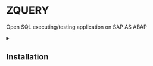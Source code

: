 # ZQUERY
Open SQL executing/testing application on SAP AS ABAP

<details><summary><h2>Installation</h2></summary>
<h3> Using saplink</h3>
Use NUGG_zquery.nugg
 <details><summary><h3>Manual</h3></summary>
 Upload files and screens to your system and add GUI status manually by following below provided instructions( SAP doesnt directly allow download/upload interface for GUI-statuses,you will abapgit or SAPLINK to download and upload them ).

 <details><summary><h3>GUI_STATUS</h3></summary>
<h3> Adding GUI-statuses</h3>
Right click on program name and choose create -> Gui Status
![image](https://user-images.githubusercontent.com/43263062/173181509-a89a329a-91c3-472f-b6c8-1e03d5a8970c.png)
<details><summary><h3>Adding STATUS (Example)</h3></summary>
Create status
![image](https://user-images.githubusercontent.com/43263062/173181999-c036f6f3-d361-475e-bb1a-0a7428fb585d.png)

You will be presented with the status screen,
![image](https://user-images.githubusercontent.com/43263062/173181668-92a03c06-f48c-4f33-a95c-ef6e37663992.png)

add item to application toolbar,
Add Fuction code to first Input: NEW
![image](https://user-images.githubusercontent.com/43263062/173182403-c89afe22-3e41-4439-987a-1f1caa64978f.png)
select OK.
![image](https://user-images.githubusercontent.com/43263062/173181728-ad9d9119-d52e-44e7-af1e-c5a6121ef233.png)
Double click and select F5 or any function key of your choice and select OK.
![image](https://user-images.githubusercontent.com/43263062/173181737-e0648bca-c709-4b47-a4f7-db430090e31e.png)

fill relavant Info and save.
![image](https://user-images.githubusercontent.com/43263062/173181811-7a980291-cd9e-4d5f-bc55-8c7fa3105c97.png)
</details>
 
Below table contains list of Statuses/Items to be added:
 <table>
  <thead>
   <tr><th>Status Name</th><th>Short Text</th><th>Status Type</tr>
  </thead>
  <tbody>
   <tr><th>PF_9000</th><th>Main Status</th><th>Normal Screen</tr>
   <tr><th>PF_9100</th><th>Query Wizard</th><th>Dialog Box</tr>   
   <tr><th>PF_9200</th><th>Setting</th><th>Dialog Box</tr>  
   <tr><th>STATUS9300</th><th>Save Option</th><th>Dialog Box</tr>    
  </tbody>
 </table>
<details><summary><h3>PF_9000</h3></summary>
Application toolbar items
   <table>
  <thead>
   <tr><th>Function Code</th><th>Type</th><th>Function Text</th><th>Icon Name</th><th>Icon Text</th><th>Info.Text</th><th>Field Name</th></tr>
  </thead>
  <tbody>
   <tr><th>NEW</th><th>Static Text</th><th>NEW</th><th>ICON_ADD_ROW</th><th></th><th>New Tab</th><th></th></tr>  
   <tr><th>DEL_TAB</th><th>Static Text</th><th>DEL TAB</th><th>ICON_REMOVE_ROW</th><th></th><th>Delete Tab</th><th></th></tr>
   <tr><th>separator Line</th></tr>
   <tr><th>QWIZ</th><th>Static Text</th><th>Query Wizard</th><th>ICON_WIZARD</th><th></th><th>Query Wizard</th><th></th></tr>
   <tr><th>separator Line</th></tr>
   <tr><th>CHECK</th><th>Static Text</th><th>Execute</th><th>ICON_CHECK</th><th>Check</th><th></th><th></th></tr>
   <tr><th>EXECUTE</th><th>Static Text</th><th>Execute</th><th>ICON_EXECUTE_OBJECT</th><th>Execute</th><th></th><th></th></tr>   
   <tr><th>EXEC2PC</th><th>Static Text</th><th>Execute to PC</th><th>ICON_WRITE_FILE</th><th>Execute to Local File</th><th></th><th></th></tr>
   <tr><th>EXEC2BG</th><th>Static Text</th><th>Execute as Job</th><th>ICON_SYM_SPOOL_SERVER</th><th>Execute as a Background Job</th><th></th><th></th></tr>
   <tr><th>separator Line</th></tr>   
   <tr><th>SETTING</th><th>Static Text</th><th>Settings</th><th>ICON_SETTINGS</th><th>Settings</th><th></th><th></th></tr>
   <tr><th>EXP</th><th>Static Text</th><th>COL/EXP</th><th>ICON_VIEW_EXPAND_HORIZONTAL</th><th></th><th></th><th></th></tr>  
   <tr><th>separator Line</th></tr>   
   <tr><th>MAX_ROW</th><th> </th><th> </th><th> L</th><th></th><th></th><th>W-MAX_ROW</th></tr>     
  </tbody>
 </table> 

Create Separator line by right clicking on item
![image](https://user-images.githubusercontent.com/43263062/173182795-597a78f9-4598-4f1e-841b-3a4206db5590.png)
Add Function keys as shown in image
![image](https://user-images.githubusercontent.com/43263062/173182818-d6c33953-017f-4b9b-a82c-c861bb5b0419.png)
</details>
 <details><summary><h3>PF_9100</h3></summary>
   <table>
  <thead>
   <tr><th>Function Code</th><th>Type</th><th>Function Text</th><th>Icon Name</th><th>Icon Text</th><th>Info.Text</th><th>Field Name</th></tr>
  </thead>
  <tbody>
   <tr><th>OK_QWIZ</th><th>Static Text</th><th>Close</th><th>ICON_OKAY</th><th></th><th></th><th></th></tr>  
   <tr><th>CLOSE_QWIZ</th><th>Static Text</th><th>Cancel</th><th>ICON_CANCEL</th><th></th><th></th><th></th></tr>     
  </tbody>
 </table>
  </details>
<details><summary><h3>PF_9200</h3></summary>
 <table>
  <thead>
   <tr><th>Function Code</th><th>Type</th><th>Function Text</th><th>Icon Name</th><th>Icon Text</th><th>Info.Text</th><th>Field Name</th></tr>
  </thead>
  <tbody>
   <tr><th>OK_SET</th><th>Static Text</th><th>Continue</th><th>ICON_OKAY</th><th></th><th></th><th></th></tr>  
   <tr><th>CLOSE_SET</th><th>Static Text</th><th>Close</th><th>ICON_CANCEL</th><th></th><th></th><th></th></tr>     
  </tbody>
 </table>
</details>
</details>
<details><summary><h3>Table</h3></summary>
 <table>
  <thead>
   <tr><th>Field</th><th>Key</th><th>Initial Values</th><th>Data Element</th><th>Data Type</th><th>Length</th></tr>
  </thead>
  <tbody>
  create a new table to hold saved queries. <H3>ZTQUERY</H3> 
   <tr><th>MANDT</th><th>X</th><th>X</th><th>MANDT</th><th></th><th></th></tr>  
   <tr><th>QUERYID</th><th>X</th><th>X</th><th>GUID_32</th><th></th><th></th></tr>  
   <tr><th>OWNER</th><th></th><th></th><th>syuname</th><th></th><th></th></tr>  
   <tr><th>TIMESTAMP</th><th></th><th></th><th>TIMESTAMP</th><th></th><th></th></tr>   
   <tr><th>VISIBILITY</th><th></th><th></th><th>CHAR1</th><th></th><th></th></tr>
   <tr><th>VISIBILITY_USERS</th><th></th><th></th><th></th><th>CHAR</th><th>400</th></tr>
   <tr><th>VISIBILITY_GROUP</th><th></th><th></th><th>CHAR200</th><th></th><th></th></tr>
   <tr><th>TEXT</th><th></th><th></th><th>CHAR40</th><th></th><th></th></tr>
   <tr><th>QUERY</th><th></th><th></th><th></th><th></th><th>string</th></tr>   
  </tbody>
 </table>
</details>
Create a TCODE in se93 to call ZQUERY program screen 1000 
</details>
</details>


 

